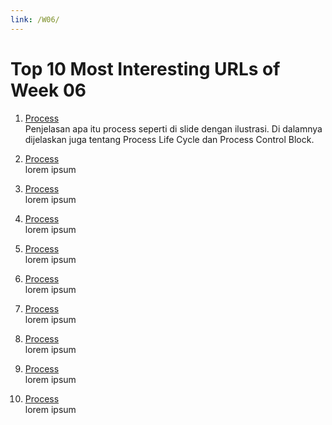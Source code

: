 ```yaml
---
link: /W06/
---
```


# Top 10 Most Interesting URLs of Week 06

1. [Process](https://www.tutorialspoint.com/operating_system/os_processes.htm)<br>
Penjelasan apa itu process seperti di slide dengan ilustrasi. Di dalamnya dijelaskan juga tentang Process Life Cycle dan Process Control Block.

2. [Process](http://www.kom.com)<br>
lorem ipsum

3. [Process](http://www.kom.com)<br>
lorem ipsum

4. [Process](http://www.kom.com)<br>
lorem ipsum

5. [Process](http://www.kom.com)<br>
lorem ipsum

6. [Process](http://www.kom.com)<br>
lorem ipsum

7. [Process](http://www.kom.com)<br>
lorem ipsum

8. [Process](http://www.kom.com)<br>
lorem ipsum

9. [Process](http://www.kom.com)<br>
lorem ipsum

10. [Process](http://www.kom.com)<br>
lorem ipsum
